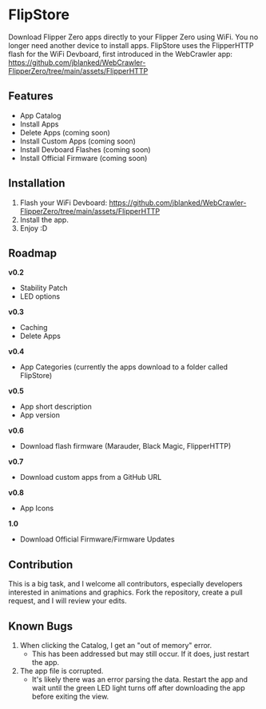 # FlipStore
Download Flipper Zero apps directly to your Flipper Zero using WiFi. You no longer need another device to install apps. FlipStore uses the FlipperHTTP flash for the WiFi Devboard, first introduced in the WebCrawler app: https://github.com/jblanked/WebCrawler-FlipperZero/tree/main/assets/FlipperHTTP

## Features
- App Catalog
- Install Apps
- Delete Apps (coming soon)
- Install Custom Apps (coming soon)
- Install Devboard Flashes (coming soon)
- Install Official Firmware (coming soon)

## Installation
1. Flash your WiFi Devboard: https://github.com/jblanked/WebCrawler-FlipperZero/tree/main/assets/FlipperHTTP
2. Install the app.
3. Enjoy :D

## Roadmap
**v0.2**
- Stability Patch
- LED options

**v0.3**
- Caching
- Delete Apps

**v0.4**
- App Categories (currently the apps download to a folder called FlipStore)

**v0.5**
- App short description
- App version

**v0.6**
- Download flash firmware (Marauder, Black Magic, FlipperHTTP)

**v0.7**
- Download custom apps from a GitHub URL

**v0.8**
- App Icons

**1.0**
- Download Official Firmware/Firmware Updates

## Contribution
This is a big task, and I welcome all contributors, especially developers interested in animations and graphics. Fork the repository, create a pull request, and I will review your edits.

## Known Bugs
1. When clicking the Catalog, I get an "out of memory" error.
   - This has been addressed but may still occur. If it does, just restart the app.
2. The app file is corrupted.
   - It's likely there was an error parsing the data. Restart the app and wait until the green LED light turns off after downloading the app before exiting the view.
